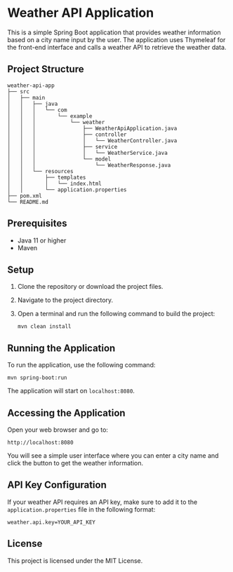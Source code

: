 # Weather API Application

This is a simple Spring Boot application that provides weather information based on a city name input by the user. The application uses Thymeleaf for the front-end interface and calls a weather API to retrieve the weather data.

## Project Structure

```
weather-api-app
├── src
│   ├── main
│   │   ├── java
│   │   │   └── com
│   │   │       └── example
│   │   │           └── weather
│   │   │               ├── WeatherApiApplication.java
│   │   │               ├── controller
│   │   │               │   └── WeatherController.java
│   │   │               ├── service
│   │   │               │   └── WeatherService.java
│   │   │               └── model
│   │   │                   └── WeatherResponse.java
│   │   └── resources
│   │       ├── templates
│   │       │   └── index.html
│   │       └── application.properties
├── pom.xml
└── README.md
```

## Prerequisites

- Java 11 or higher
- Maven

## Setup

1. Clone the repository or download the project files.
2. Navigate to the project directory.
3. Open a terminal and run the following command to build the project:

   ```
   mvn clean install
   ```

## Running the Application

To run the application, use the following command:

```
mvn spring-boot:run
```

The application will start on `localhost:8080`.

## Accessing the Application

Open your web browser and go to:

```
http://localhost:8080
```

You will see a simple user interface where you can enter a city name and click the button to get the weather information.

## API Key Configuration

If your weather API requires an API key, make sure to add it to the `application.properties` file in the following format:

```
weather.api.key=YOUR_API_KEY
```

## License

This project is licensed under the MIT License.